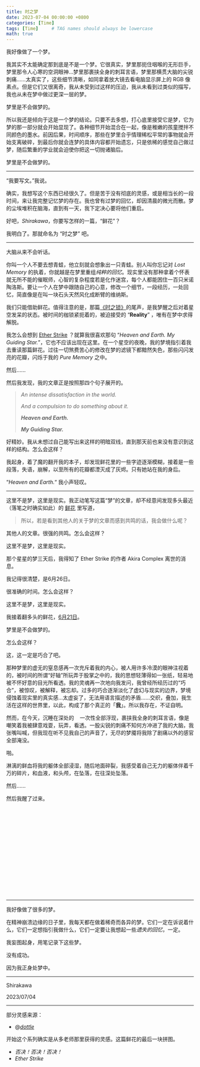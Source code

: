 ```yaml
---
title: 时之梦
date: 2023-07-04 00:00:00 +0800
categories: [Time]
tags: [Time]     # TAG names should always be lowercase
math: true
---
```


我好像做了一个梦。

我其实不太能确定那到底是不是一个梦。它很真实，梦里那扼住咽喉的无形巨手，梦里那令人心寒的空洞眼神…梦里那裹挟全身的刺耳言语，梦里那横贯大脑的尖锐刺痛……太真实了，这些细节清晰，如同拿着放大镜去看电脑显示屏上的 RGB 像素点。但是它们又很离奇，我从未受到过这样的压迫，我从未看到过类似的描写，我也从未在梦中做过更深一层的梦。

梦里是不会做梦的。

所以我还是倾向于这是一个梦的结论。只要不去多想，打心底里接受它是梦，它为梦的那一部分就会开始显现了。各种细节开始混合在一起，像是稚嫩的孩童搅拌不同颜色的墨水。前因后果，时间顺序，那些在梦里合乎情理稀松平常的事物就会开始支离破碎，到最后你就会连梦的具体内容都开始遗忘，只是依稀的感觉自己做过梦，随后繁重的学业就会迫使你把这一切抛诸脑后。

梦里是不会做梦的。

---

“我要写文。”我说。

确实，我想写这个东西已经很久了。但是苦于没有彻底的灵感，或是相当长的一段时间，来让我完整记忆梦的存在。我也曾有过梦的回忆，却因清晨的微光而散。梦的尘埃堆积在脑海，直到有一天，我下定决心要将他们重启。

好吧，*Shirakawa*，你要写怎样的一篇，“鲜花”？

我明白了。那就命名为 “时之梦” 吧。

---

大脑从来不会听话。

你叫一个人不要去想青蛙，他立刻就会想象出一只青蛙。别人叫你忘记对 *Lost Memory* 的执着，你就越是在梦里重组*纯粹的回忆*。现实里没有那种拿着个怀表就无所不能的催眠师，心智的复杂程度若是化作迷宫，每个人都能困住一百只米诺陶洛斯。要让一个人在梦中跟随自己的心意，修改一个细节，一段经历，一处回忆，简直像是在叫一块石头天然风化成断臂的维纳斯。

我们只能借助鲜花。值得注意的是，那篇[《时之锁》](https://www.luogu.com.cn/blog/awapwq233/Lock-of-Time)的尾声，是我梦醒之后对着星空发呆的状态。被时间的枷锁紧扼着的，被迫接受的 “**Reality**” ，唯有在梦中求得解脱。

我怎么会想到 [Ether Strike](https://music.163.com/#/song?id=1300423182) ？就算我很喜欢那句 “*Heaven and Earth. My Guiding Star.*”，它也不应该出现在这里。在一个星空的夜晚，我的梦境指引着我去重读那篇鲜花。过往一切煞费苦心的修改在梦的滤镜下都黯然失色，那些闪闪发亮的花瓣，闪烁于我的 *Pure Memory* 之中。

然后……

然后我发现，我的文章正是按照那四个句子展开的。

> *An intense dissatisfaction in the world.*
> 
> *And a compulsion to do something about it.*
>
> ***Heaven and Earth.***
>
> ***My Guiding Star.***

好精妙。我从未想过自己能写出来这样的明暗双线，直到那天前也来没有意识到这样的结构。怎么会这样？

我起身，着了魔的翻开我的本子，却发现鲜花里的一些字迹逐渐模糊，接着是一些段落，失语，崩解，以至所有的花瓣都湮灭成了灰烬。只有她站在我的身后。

“*Heaven and Earth.*“ 我小声轻叹。

---

这里不是梦，这里是现实。我正动笔写这篇“梦”的文章，却不经意间发现多头最近（落笔之时确实如此）的 [鲜花](https://www.luogu.com.cn/blog/dottle/p20230531) 里写道，

> 所以，若是看到其他人的关于梦的文章而感到共鸣的话，我会做什么呢？

其他人的文章。很强的共鸣。怎么会这样？

这里不是梦，这里是现实。

那个星星的梦三天后，我得知了 Ether Strike 的作者 Akira Complex 离世的消息。

我记得很清楚，是6月26日。

很准确的时间。怎么会这样？

这里不是梦，这里是现实。

我接着翻多头的鲜花，[6月21日](https://www.luogu.com.cn/blog/dottle/p20230621)。

梦里是不会做梦的。

怎么会这样？

这，这一定是巧合了吧。

那种梦里的虚无的窒息感再一次充斥着我的内心，被人用许多冷漠的眼神注视着的，被时间的所谓“好轴”所玩弄于股掌之中的，我的思想轻薄得如一张纸，轻易地被不怀好意的目光所看透。我的灵魂再一次地向我发问，我曾经所经历过的“巧合”，被惊叹，被解释，被忘却。过多的巧合逐渐淡化了虚幻与现实的边界，梦境侵蚀着现实里的真实感…太虚妄了，无法用语言描述的矛盾……交织，叠加，我生活在这样的世界里，以此，构成了那个真正的「**我**」。所以我存在，不证自明。

然而，在今天，沉睡在深处的&nbsp;&nbsp;&nbsp; 一次性全部浮现，裹挟我全身的刺耳言语，像是嘲笑着我被肆意戏耍，玩弄，看透。一股尖锐的刺痛不知何方冲进了我的大脑，我张嘴叫喊，但我现在听不见我自己的声音了，无尽的梦魇将我除了剧痛以外的感官全部淹没。

啪。

淋漓的鲜血将我的躯体全部浸湿，随后地面碎裂，我感受着自己无力的躯体伴着千万的碎片，和血液，和头颅，在坠落，在往深处坠落。

然后……

然后我醒了过来。

&nbsp;

&nbsp;

&nbsp;

&nbsp;

&nbsp;

&nbsp;

&nbsp;

&nbsp;

---

我好像做了很多的梦。

在精神崩溃边缘的日子里，我每天都在做着稀奇而各异的梦。它们一定在诉说着什么，它们一定想指引我做什么，它们一定要让我想起一些*遗失的回忆*，一定。

我妄图起身，用笔记录下这些梦。

没有成功。

因为我正身处梦中。

---

Shirakawa

2023/07/04

---

部分灵感来源：

- @[*dottle*](https://www.luogu.com.cn/blog/dottle/)

开始这个系列确实是从多老师那里获得的灵感。这篇鲜花的最后一块拼图。

- *否决！否决！否决！*
- *Ether Strike*